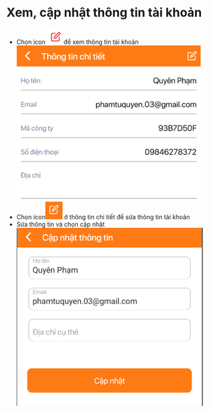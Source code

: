 # Xem, cập nhật thông tin tài khoản

* Chọn icon ![](<../../../../.gitbook/assets/image (218).png>) để xem thông tin tài khoản           ![](<../../../../.gitbook/assets/image (219).png>)
* Chọn icon![](<../../../../.gitbook/assets/image (220).png>) ở thông tin chi tiết để sửa thông tin tài khoản
* Sửa thông tin và chọn cập nhật                               ![](<../../../../.gitbook/assets/image (221).png>)
